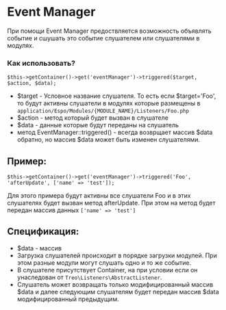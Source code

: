 # Event Manager #
При помощи Event Manager предоствляется возможность объявлять событие и сшушать это событие слушателем или слушателями в модулях.
### Как использовать? ###
```
$this->getContainer()->get('eventManager')->triggered($target, $action, $data); 
```
* $target - Условное название слушателя. То есть если $target='Foo', то будут активны слушатели в модулях которые размещены в `application/Espo/Modules/{MODULE_NAME}/Listeners/Foo.php`
* $action - метод который будет вызван в слушателе
* $data - данные которые будут переданы на слушатель
* метод EventManager::triggered() - всегда возврщает массив $data обратно, но массив $data может быть изменен слушателями.

## Пример: ##
```
$this->getContainer()->get('eventManager')->triggered('Foo', 'afterUpdate', ['name' => 'test']);
```
Для этого примера будут активны все слушатели Foo и в этих слушателях будет вызван метод afterUpdate. При этом на метод будет передан массив данных `['name' => 'test']`

## Спецификация: ##
* $data - массив
* Загрузка слушателей происходит в порядке загрузки модулей. При этом разные модули могут слушать одно и то же событие.
* В слушателе присутствует Container, на при условии если он унаследован от `Treo\Listeners\AbstractListener`.
* Слушатель может возвращать только модифицированный массив $data и далее следующим слушателям будет передан массив $data модифицированный предыдущим.